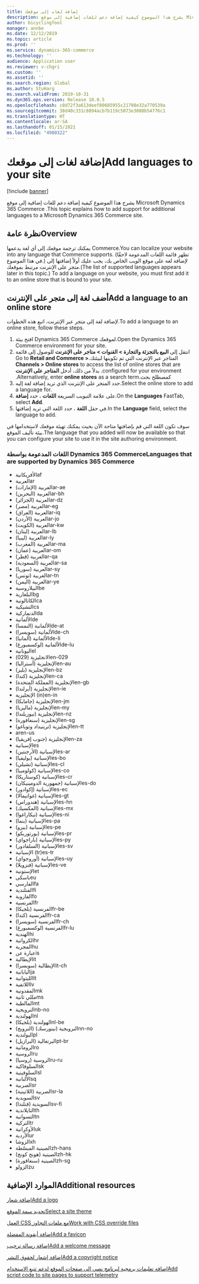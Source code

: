 ```yaml
---
title: إضافة لغات إلى موقعك
description: يشرح هذا الموضوع كيفية إضافة دعم للغات إضافية إلى موقع Microsoft Dynamics 365 Commerce .
author: bicyclingfool
manager: annbe
ms.date: 12/12/2019
ms.topic: article
ms.prod: ''
ms.service: dynamics-365-commerce
ms.technology: ''
audience: Application user
ms.reviewer: v-chgri
ms.custom: ''
ms.assetid: ''
ms.search.region: Global
ms.author: StuHarg
ms.search.validFrom: 2019-10-31
ms.dyn365.ops.version: Release 10.0.5
ms.openlocfilehash: c8d72f3a613deef80685955c21708e32a770539a
ms.sourcegitcommit: 38d40c331c8894acb7b119c5073e3088b54776c1
ms.translationtype: HT
ms.contentlocale: ar-SA
ms.lasthandoff: 01/15/2021
ms.locfileid: "4980322"
---
```

# <a name="add-languages-to-your-site"></a><span data-ttu-id="62f03-103">إضافة لغات إلى موقعك</span><span class="sxs-lookup"><span data-stu-id="62f03-103">Add languages to your site</span></span>


[!include [banner](includes/banner.md)]

<span data-ttu-id="62f03-104">يشرح هذا الموضوع كيفية إضافة دعم للغات إضافية إلى موقع Microsoft Dynamics 365 Commerce .</span><span class="sxs-lookup"><span data-stu-id="62f03-104">This topic explains how to add support for additional languages to a Microsoft Dynamics 365 Commerce site.</span></span>

## <a name="overview"></a><span data-ttu-id="62f03-105">نظرة عامة</span><span class="sxs-lookup"><span data-stu-id="62f03-105">Overview</span></span>

<span data-ttu-id="62f03-106">يمكنك ترجمة موقعك إلى أي لغة يدعمها Commerce.</span><span class="sxs-lookup"><span data-stu-id="62f03-106">You can localize your website into any language that Commerce supports.</span></span> <span data-ttu-id="62f03-107">(تظهر قائمة اللغات المدعومة لاحقًا في هذا الموضوع.) لإضافة لغة على موقع الويب الخاص بك، يجب عليك أولاً إضافتها إلى متجر على الإنترنت مرتبط بموقعك.</span><span class="sxs-lookup"><span data-stu-id="62f03-107">(The list of supported languages appears later in this topic.) To add a language on your website, you must first add it to an online store that is bound to your site.</span></span>

## <a name="add-a-language-to-an-online-store"></a><span data-ttu-id="62f03-108">أضف لغة إلى متجر على الإنترنت</span><span class="sxs-lookup"><span data-stu-id="62f03-108">Add a language to an online store</span></span>

<span data-ttu-id="62f03-109">لإضافة لغة إلى متجر عبر الإنترنت، اتبع هذه الخطوات.</span><span class="sxs-lookup"><span data-stu-id="62f03-109">To add a language to an online store, follow these steps.</span></span>

1. <span data-ttu-id="62f03-110">افتح بيئة Dynamics 365 Commerce لموقعك.</span><span class="sxs-lookup"><span data-stu-id="62f03-110">Open the Dynamics 365 Commerce environment for your site.</span></span>
1. <span data-ttu-id="62f03-111">انتقل إلى **‏‫‏‫البيع بالتجزئة والتجارة \> القنوات \> متاجر على الإنترنت** للوصول إلى قائمة المتاجر عبر الإنترنت التي تم تكوينها لبيئتك.</span><span class="sxs-lookup"><span data-stu-id="62f03-111">Go to **Retail and Commerce \> Channels \> Online stores** to access the list of online stores that are configured for your environment.</span></span> <span data-ttu-id="62f03-112">بدلاً من ذلك، أدخل **المتاجر على الإنترنت** كمصطلح بحث.</span><span class="sxs-lookup"><span data-stu-id="62f03-112">Alternatively, enter **online stores** as a search term.</span></span>
1. <span data-ttu-id="62f03-113">حدد المتجر على الإنترنت الذي تريد إضافة لغة إليه.</span><span class="sxs-lookup"><span data-stu-id="62f03-113">Select the online store to add a language for.</span></span>
1. <span data-ttu-id="62f03-114">على علامة التبويب السريعة **اللغات** ، حدد **إضافة**.</span><span class="sxs-lookup"><span data-stu-id="62f03-114">On the **Languages** FastTab, select **Add**.</span></span>
1. <span data-ttu-id="62f03-115">في حقل **اللغة** ، حدد اللغة التي تريد إضافتها.</span><span class="sxs-lookup"><span data-stu-id="62f03-115">In the **Language** field, select the language to add.</span></span>

<span data-ttu-id="62f03-116">سوف تكون اللغة التي قم بإضافتها متاحة الآن بحيث يمكنك تهيئة موقعك لاستخدامها في بيئة تأليف الموقع.</span><span class="sxs-lookup"><span data-stu-id="62f03-116">The language that you added will now be available so that you can configure your site to use it in the site authoring environment.</span></span>

### <a name="languages-that-are-supported-by-dynamics-365-commerce"></a><span data-ttu-id="62f03-117">اللغات المدعومة بواسطة Dynamics 365 Commerce</span><span class="sxs-lookup"><span data-stu-id="62f03-117">Languages that are supported by Dynamics 365 Commerce</span></span>

- <span data-ttu-id="62f03-118">الأفريكانية</span><span class="sxs-lookup"><span data-stu-id="62f03-118">af</span></span>
- <span data-ttu-id="62f03-119">العربية</span><span class="sxs-lookup"><span data-stu-id="62f03-119">ar</span></span>
- <span data-ttu-id="62f03-120">العربية (الإمارات)</span><span class="sxs-lookup"><span data-stu-id="62f03-120">ar-ae</span></span>
- <span data-ttu-id="62f03-121">العربية (البحرين)</span><span class="sxs-lookup"><span data-stu-id="62f03-121">ar-bh</span></span>
- <span data-ttu-id="62f03-122">العربية (الجزائر)</span><span class="sxs-lookup"><span data-stu-id="62f03-122">ar-dz</span></span>
- <span data-ttu-id="62f03-123">العربية (مصر)</span><span class="sxs-lookup"><span data-stu-id="62f03-123">ar-eg</span></span>
- <span data-ttu-id="62f03-124">العربية (العراق)</span><span class="sxs-lookup"><span data-stu-id="62f03-124">ar-iq</span></span>
- <span data-ttu-id="62f03-125">العربية (الأردن)</span><span class="sxs-lookup"><span data-stu-id="62f03-125">ar-jo</span></span>
- <span data-ttu-id="62f03-126">العربية (الكويت)</span><span class="sxs-lookup"><span data-stu-id="62f03-126">ar-kw</span></span>
- <span data-ttu-id="62f03-127">العربية (لبنان)</span><span class="sxs-lookup"><span data-stu-id="62f03-127">ar-lb</span></span>
- <span data-ttu-id="62f03-128">العربية (ليبيا)</span><span class="sxs-lookup"><span data-stu-id="62f03-128">ar-ly</span></span>
- <span data-ttu-id="62f03-129">العربية (المغرب)</span><span class="sxs-lookup"><span data-stu-id="62f03-129">ar-ma</span></span>
- <span data-ttu-id="62f03-130">العربية (عمان)</span><span class="sxs-lookup"><span data-stu-id="62f03-130">ar-om</span></span>
- <span data-ttu-id="62f03-131">العربية (قطر)</span><span class="sxs-lookup"><span data-stu-id="62f03-131">ar-qa</span></span>
- <span data-ttu-id="62f03-132">العربية (السعودية)</span><span class="sxs-lookup"><span data-stu-id="62f03-132">ar-sa</span></span>
- <span data-ttu-id="62f03-133">العربية (سوريا)</span><span class="sxs-lookup"><span data-stu-id="62f03-133">ar-sy</span></span>
- <span data-ttu-id="62f03-134">العربية (تونس)</span><span class="sxs-lookup"><span data-stu-id="62f03-134">ar-tn</span></span>
- <span data-ttu-id="62f03-135">العربية (اليمن)</span><span class="sxs-lookup"><span data-stu-id="62f03-135">ar-ye</span></span>
- <span data-ttu-id="62f03-136">البيلاروسية</span><span class="sxs-lookup"><span data-stu-id="62f03-136">be</span></span>
- <span data-ttu-id="62f03-137">البلغارية</span><span class="sxs-lookup"><span data-stu-id="62f03-137">bg</span></span>
- <span data-ttu-id="62f03-138">الكاتالونية</span><span class="sxs-lookup"><span data-stu-id="62f03-138">ca</span></span>
- <span data-ttu-id="62f03-139">التشيكية</span><span class="sxs-lookup"><span data-stu-id="62f03-139">cs</span></span>
- <span data-ttu-id="62f03-140">الدنماركية</span><span class="sxs-lookup"><span data-stu-id="62f03-140">da</span></span>
- <span data-ttu-id="62f03-141">الألمانية</span><span class="sxs-lookup"><span data-stu-id="62f03-141">de</span></span>
- <span data-ttu-id="62f03-142">الألمانية (النمسا)</span><span class="sxs-lookup"><span data-stu-id="62f03-142">de-at</span></span>
- <span data-ttu-id="62f03-143">الألمانية (سويسرا)</span><span class="sxs-lookup"><span data-stu-id="62f03-143">de-ch</span></span>
- <span data-ttu-id="62f03-144">الألمانية (ألمانيا)</span><span class="sxs-lookup"><span data-stu-id="62f03-144">de-li</span></span>
- <span data-ttu-id="62f03-145">الألمانية (لوكسمبورغ)</span><span class="sxs-lookup"><span data-stu-id="62f03-145">de-lu</span></span>
- <span data-ttu-id="62f03-146">اليونانية</span><span class="sxs-lookup"><span data-stu-id="62f03-146">el</span></span>
- <span data-ttu-id="62f03-147">الانجليزية (029)</span><span class="sxs-lookup"><span data-stu-id="62f03-147">en-029</span></span>
- <span data-ttu-id="62f03-148">الإنجليزية (أستراليا)</span><span class="sxs-lookup"><span data-stu-id="62f03-148">en-au</span></span>
- <span data-ttu-id="62f03-149">الإنجليزية (بليز)</span><span class="sxs-lookup"><span data-stu-id="62f03-149">en-bz</span></span>
- <span data-ttu-id="62f03-150">الإنجليزية (كندا)</span><span class="sxs-lookup"><span data-stu-id="62f03-150">en-ca</span></span>
- <span data-ttu-id="62f03-151">الإنجليزية (المملكة المتحدة)</span><span class="sxs-lookup"><span data-stu-id="62f03-151">en-gb</span></span>
- <span data-ttu-id="62f03-152">الإنجليزية (أيرلندا)</span><span class="sxs-lookup"><span data-stu-id="62f03-152">en-ie</span></span>
- <span data-ttu-id="62f03-153">الإنجليزية (in)</span><span class="sxs-lookup"><span data-stu-id="62f03-153">en-in</span></span>
- <span data-ttu-id="62f03-154">الإنجليزية (جامايكا)</span><span class="sxs-lookup"><span data-stu-id="62f03-154">en-jm</span></span>
- <span data-ttu-id="62f03-155">الإنجليزية (ماليزيا)</span><span class="sxs-lookup"><span data-stu-id="62f03-155">en-my</span></span>
- <span data-ttu-id="62f03-156">الإنجليزية (نيوزيلندا)</span><span class="sxs-lookup"><span data-stu-id="62f03-156">en-nz</span></span>
- <span data-ttu-id="62f03-157">الإنجليزية (سنغافورة)</span><span class="sxs-lookup"><span data-stu-id="62f03-157">en-sg</span></span>
- <span data-ttu-id="62f03-158">الإنجليزية (ترينيداد وتوباغو)</span><span class="sxs-lookup"><span data-stu-id="62f03-158">en-tt</span></span>
- <span data-ttu-id="62f03-159">ar</span><span class="sxs-lookup"><span data-stu-id="62f03-159">en-us</span></span>
- <span data-ttu-id="62f03-160">الإنجليزية (جنوب إفريقيا)</span><span class="sxs-lookup"><span data-stu-id="62f03-160">en-za</span></span>
- <span data-ttu-id="62f03-161">الإسبانية</span><span class="sxs-lookup"><span data-stu-id="62f03-161">es</span></span>
- <span data-ttu-id="62f03-162">الإسبانية (الأرجنتين)</span><span class="sxs-lookup"><span data-stu-id="62f03-162">es-ar</span></span>
- <span data-ttu-id="62f03-163">الإسبانية (بوليفيا)</span><span class="sxs-lookup"><span data-stu-id="62f03-163">es-bo</span></span>
- <span data-ttu-id="62f03-164">الإسبانية (تشيلي)</span><span class="sxs-lookup"><span data-stu-id="62f03-164">es-cl</span></span>
- <span data-ttu-id="62f03-165">الإسبانية (كولومبيا)</span><span class="sxs-lookup"><span data-stu-id="62f03-165">es-co</span></span>
- <span data-ttu-id="62f03-166">الإسبانية (كوستاريكا)</span><span class="sxs-lookup"><span data-stu-id="62f03-166">es-cr</span></span>
- <span data-ttu-id="62f03-167">الإسبانية (جمهورية الدومينيكان)</span><span class="sxs-lookup"><span data-stu-id="62f03-167">es-do</span></span>
- <span data-ttu-id="62f03-168">الإسبانية (إكوادور)</span><span class="sxs-lookup"><span data-stu-id="62f03-168">es-ec</span></span>
- <span data-ttu-id="62f03-169">الإسبانية (غواتيمالا)</span><span class="sxs-lookup"><span data-stu-id="62f03-169">es-gt</span></span>
- <span data-ttu-id="62f03-170">الإسبانية (هندوراس)</span><span class="sxs-lookup"><span data-stu-id="62f03-170">es-hn</span></span>
- <span data-ttu-id="62f03-171">الإسبانية (المكسيك)</span><span class="sxs-lookup"><span data-stu-id="62f03-171">es-mx</span></span>
- <span data-ttu-id="62f03-172">الإسبانية (نيكاراغوا)</span><span class="sxs-lookup"><span data-stu-id="62f03-172">es-ni</span></span>
- <span data-ttu-id="62f03-173">الإسبانية (بنما)</span><span class="sxs-lookup"><span data-stu-id="62f03-173">es-pa</span></span>
- <span data-ttu-id="62f03-174">الإسبانية (بيرو)</span><span class="sxs-lookup"><span data-stu-id="62f03-174">es-pe</span></span>
- <span data-ttu-id="62f03-175">الإسبانية (بورتوريكو)</span><span class="sxs-lookup"><span data-stu-id="62f03-175">es-pr</span></span>
- <span data-ttu-id="62f03-176">الإسبانية (باراجواي)</span><span class="sxs-lookup"><span data-stu-id="62f03-176">es-py</span></span>
- <span data-ttu-id="62f03-177">الإسبانية (السلفادور)</span><span class="sxs-lookup"><span data-stu-id="62f03-177">es-sv</span></span>
- <span data-ttu-id="62f03-178">الإسبانية (tr)</span><span class="sxs-lookup"><span data-stu-id="62f03-178">es-tr</span></span>
- <span data-ttu-id="62f03-179">الإسبانية (أوروجواي)</span><span class="sxs-lookup"><span data-stu-id="62f03-179">es-uy</span></span>
- <span data-ttu-id="62f03-180">الإسبانية (فنزويلا)</span><span class="sxs-lookup"><span data-stu-id="62f03-180">es-ve</span></span>
- <span data-ttu-id="62f03-181">الإستونية</span><span class="sxs-lookup"><span data-stu-id="62f03-181">et</span></span>
- <span data-ttu-id="62f03-182">باسكى</span><span class="sxs-lookup"><span data-stu-id="62f03-182">eu</span></span>
- <span data-ttu-id="62f03-183">الفارسي</span><span class="sxs-lookup"><span data-stu-id="62f03-183">fa</span></span>
- <span data-ttu-id="62f03-184">الفنلندية</span><span class="sxs-lookup"><span data-stu-id="62f03-184">fi</span></span>
- <span data-ttu-id="62f03-185">الفاروية</span><span class="sxs-lookup"><span data-stu-id="62f03-185">fo</span></span>
- <span data-ttu-id="62f03-186">الفرنسية</span><span class="sxs-lookup"><span data-stu-id="62f03-186">fr</span></span>
- <span data-ttu-id="62f03-187">الفرنسية (بلجيكا)</span><span class="sxs-lookup"><span data-stu-id="62f03-187">fr-be</span></span>
- <span data-ttu-id="62f03-188">الفرنسية (كندا)</span><span class="sxs-lookup"><span data-stu-id="62f03-188">fr-ca</span></span>
- <span data-ttu-id="62f03-189">الفرنسية (سويسرا)</span><span class="sxs-lookup"><span data-stu-id="62f03-189">fr-ch</span></span>
- <span data-ttu-id="62f03-190">الفرنسية (لوكسمبورغ)</span><span class="sxs-lookup"><span data-stu-id="62f03-190">fr-lu</span></span>
- <span data-ttu-id="62f03-191">الهندية</span><span class="sxs-lookup"><span data-stu-id="62f03-191">hi</span></span>
- <span data-ttu-id="62f03-192">الكرواتية</span><span class="sxs-lookup"><span data-stu-id="62f03-192">hr</span></span>
- <span data-ttu-id="62f03-193">المجرية</span><span class="sxs-lookup"><span data-stu-id="62f03-193">hu</span></span>
- <span data-ttu-id="62f03-194">عبارة عن</span><span class="sxs-lookup"><span data-stu-id="62f03-194">is</span></span>
- <span data-ttu-id="62f03-195">الإيطالية</span><span class="sxs-lookup"><span data-stu-id="62f03-195">it</span></span>
- <span data-ttu-id="62f03-196">الإيطالية (سويسرا)</span><span class="sxs-lookup"><span data-stu-id="62f03-196">it-ch</span></span>
- <span data-ttu-id="62f03-197">اليابانية</span><span class="sxs-lookup"><span data-stu-id="62f03-197">ja</span></span>
- <span data-ttu-id="62f03-198">الليتوانية</span><span class="sxs-lookup"><span data-stu-id="62f03-198">lt</span></span>
- <span data-ttu-id="62f03-199">اللاتفية</span><span class="sxs-lookup"><span data-stu-id="62f03-199">lv</span></span>
- <span data-ttu-id="62f03-200">المقدونية</span><span class="sxs-lookup"><span data-stu-id="62f03-200">mk</span></span>
- <span data-ttu-id="62f03-201">مللي ثانية</span><span class="sxs-lookup"><span data-stu-id="62f03-201">ms</span></span>
- <span data-ttu-id="62f03-202">المالطية</span><span class="sxs-lookup"><span data-stu-id="62f03-202">mt</span></span>
- <span data-ttu-id="62f03-203">النرويجية</span><span class="sxs-lookup"><span data-stu-id="62f03-203">nb-no</span></span>
- <span data-ttu-id="62f03-204">الهولندية</span><span class="sxs-lookup"><span data-stu-id="62f03-204">nl</span></span>
- <span data-ttu-id="62f03-205">الهولندية (بلجيكا)</span><span class="sxs-lookup"><span data-stu-id="62f03-205">nl-be</span></span>
- <span data-ttu-id="62f03-206">النرويجية (نينورسك) (النرويج)</span><span class="sxs-lookup"><span data-stu-id="62f03-206">nn-no</span></span>
- <span data-ttu-id="62f03-207">البولندية</span><span class="sxs-lookup"><span data-stu-id="62f03-207">pl</span></span>
- <span data-ttu-id="62f03-208">البرتغالية (البرازيل)</span><span class="sxs-lookup"><span data-stu-id="62f03-208">pt-br</span></span>
- <span data-ttu-id="62f03-209">الرومانية</span><span class="sxs-lookup"><span data-stu-id="62f03-209">ro</span></span>
- <span data-ttu-id="62f03-210">الروسية</span><span class="sxs-lookup"><span data-stu-id="62f03-210">ru</span></span>
- <span data-ttu-id="62f03-211">الروسية (روسيا)</span><span class="sxs-lookup"><span data-stu-id="62f03-211">ru-ru</span></span>
- <span data-ttu-id="62f03-212">السلوفاكية</span><span class="sxs-lookup"><span data-stu-id="62f03-212">sk</span></span>
- <span data-ttu-id="62f03-213">السلوفينية</span><span class="sxs-lookup"><span data-stu-id="62f03-213">sl</span></span>
- <span data-ttu-id="62f03-214">الألبانية</span><span class="sxs-lookup"><span data-stu-id="62f03-214">sq</span></span>
- <span data-ttu-id="62f03-215">الصربية</span><span class="sxs-lookup"><span data-stu-id="62f03-215">sr</span></span>
- <span data-ttu-id="62f03-216">الصربية (اللاتينية)</span><span class="sxs-lookup"><span data-stu-id="62f03-216">sr-la</span></span>
- <span data-ttu-id="62f03-217">السويدية</span><span class="sxs-lookup"><span data-stu-id="62f03-217">sv</span></span>
- <span data-ttu-id="62f03-218">السويدية (فنلندا)</span><span class="sxs-lookup"><span data-stu-id="62f03-218">sv-fi</span></span>
- <span data-ttu-id="62f03-219">التايلاندية</span><span class="sxs-lookup"><span data-stu-id="62f03-219">th</span></span>
- <span data-ttu-id="62f03-220">التسوانية</span><span class="sxs-lookup"><span data-stu-id="62f03-220">tn</span></span>
- <span data-ttu-id="62f03-221">التركية</span><span class="sxs-lookup"><span data-stu-id="62f03-221">tr</span></span>
- <span data-ttu-id="62f03-222">الأوكرانية</span><span class="sxs-lookup"><span data-stu-id="62f03-222">uk</span></span>
- <span data-ttu-id="62f03-223">الأردية</span><span class="sxs-lookup"><span data-stu-id="62f03-223">ur</span></span>
- <span data-ttu-id="62f03-224">الزوشا</span><span class="sxs-lookup"><span data-stu-id="62f03-224">xh</span></span>
- <span data-ttu-id="62f03-225">الصينية المبسّطة</span><span class="sxs-lookup"><span data-stu-id="62f03-225">zh-hans</span></span>
- <span data-ttu-id="62f03-226">الصينية (هونج كونج)</span><span class="sxs-lookup"><span data-stu-id="62f03-226">zh-hk</span></span>
- <span data-ttu-id="62f03-227">الصينية (سنغافورة)</span><span class="sxs-lookup"><span data-stu-id="62f03-227">zh-sg</span></span>
- <span data-ttu-id="62f03-228">الزولو</span><span class="sxs-lookup"><span data-stu-id="62f03-228">zu</span></span>

## <a name="additional-resources"></a><span data-ttu-id="62f03-229">الموارد الإضافية</span><span class="sxs-lookup"><span data-stu-id="62f03-229">Additional resources</span></span>

[<span data-ttu-id="62f03-230">إضافة شعار</span><span class="sxs-lookup"><span data-stu-id="62f03-230">Add a logo</span></span>](add-logo.md)

[<span data-ttu-id="62f03-231">تحديد سمة الموقع</span><span class="sxs-lookup"><span data-stu-id="62f03-231">Select a site theme</span></span>](select-site-theme.md)

[<span data-ttu-id="62f03-232">العمل CSS مع ملفات التجاوز</span><span class="sxs-lookup"><span data-stu-id="62f03-232">Work with CSS override files</span></span>](css-override-files.md)

[<span data-ttu-id="62f03-233">إضافة أيقونة المفضلة</span><span class="sxs-lookup"><span data-stu-id="62f03-233">Add a favicon</span></span>](add-favicon.md)

[<span data-ttu-id="62f03-234">إضافة رسالة ترحيب</span><span class="sxs-lookup"><span data-stu-id="62f03-234">Add a welcome message</span></span>](add-welcome-message.md)

[<span data-ttu-id="62f03-235">إضافة إشعار لحقوق النشر</span><span class="sxs-lookup"><span data-stu-id="62f03-235">Add a copyright notice</span></span>](add-copyright-notice.md)

[<span data-ttu-id="62f03-236">إضافة تعليمات برمجية لبرنامج نصي إلى صفحات الموقع لدعم تتبع الاستخدام</span><span class="sxs-lookup"><span data-stu-id="62f03-236">Add script code to site pages to support telemetry</span></span>](add-telemetry.md)
